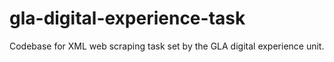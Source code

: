 # gla-digital-experience-task
Codebase for XML web scraping task set by the GLA digital experience unit. 
